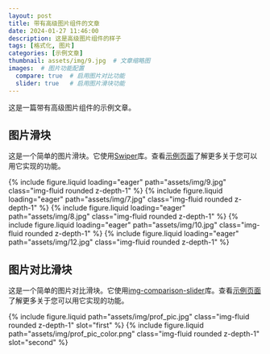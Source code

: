 ```yaml
---
layout: post
title: 带有高级图片组件的文章
date: 2024-01-27 11:46:00
description: 这是高级图片组件的样子
tags: [格式化, 图片]
categories: [示例文章]
thumbnail: assets/img/9.jpg  # 文章缩略图
images:  # 图片功能配置
  compare: true  # 启用图片对比功能
  slider: true   # 启用图片滑块功能
---
```


这是一篇带有高级图片组件的示例文章。

## 图片滑块

这是一个简单的图片滑块。它使用[Swiper](https://swiperjs.com/)库。查看[示例页面](https://swiperjs.com/demos)了解更多关于您可以用它实现的功能。

<swiper-container keyboard="true" navigation="true" pagination="true" pagination-clickable="true" pagination-dynamic-bullets="true" rewind="true">
  <swiper-slide>{% include figure.liquid loading="eager" path="assets/img/9.jpg" class="img-fluid rounded z-depth-1" %}</swiper-slide>
  <swiper-slide>{% include figure.liquid loading="eager" path="assets/img/7.jpg" class="img-fluid rounded z-depth-1" %}</swiper-slide>
  <swiper-slide>{% include figure.liquid loading="eager" path="assets/img/8.jpg" class="img-fluid rounded z-depth-1" %}</swiper-slide>
  <swiper-slide>{% include figure.liquid loading="eager" path="assets/img/10.jpg" class="img-fluid rounded z-depth-1" %}</swiper-slide>
  <swiper-slide>{% include figure.liquid loading="eager" path="assets/img/12.jpg" class="img-fluid rounded z-depth-1" %}</swiper-slide>
</swiper-container>

## 图片对比滑块

这是一个简单的图片对比滑块。它使用[img-comparison-slider](https://img-comparison-slider.sneas.io/)库。查看[示例页面](https://img-comparison-slider.sneas.io/examples.html)了解更多关于您可以用它实现的功能。

<img-comparison-slider>
  {% include figure.liquid path="assets/img/prof_pic.jpg" class="img-fluid rounded z-depth-1" slot="first" %}
  {% include figure.liquid path="assets/img/prof_pic_color.png" class="img-fluid rounded z-depth-1" slot="second" %}
</img-comparison-slider>
